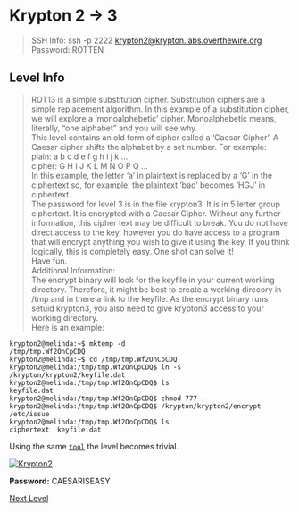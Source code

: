 ﻿
# Krypton 2 -> 3
> SSH Info: ssh -p 2222 krypton2@krypton.labs.overthewire.org   
> Password: ROTTEN


 ## Level Info
>ROT13 is a simple substitution cipher.
Substitution ciphers are a simple replacement algorithm. In this example of a substitution cipher, we will explore a ‘monoalphebetic’ cipher. Monoalphebetic means, literally, “one alphabet” and you will see why.  
This level contains an old form of cipher called a ‘Caesar Cipher’. A Caesar cipher shifts the alphabet by a set number. For example:  
plain:  a b c d e f g h i j k ...  
cipher: G H I J K L M N O P Q ...  
In this example, the letter ‘a’ in plaintext is replaced by a ‘G’ in the ciphertext so, for example, the plaintext ‘bad’ becomes ‘HGJ’ in ciphertext.  
The password for level 3 is in the file krypton3. It is in 5 letter group ciphertext. It is encrypted with a Caesar Cipher. Without any further information, this cipher text may be difficult to break. You do not have direct access to the key, however you do have access to a program that will encrypt anything you wish to give it using the key. If you think logically, this is completely easy.
One shot can solve it!  
Have fun.  
Additional Information:  
The encrypt binary will look for the keyfile in your current working directory. Therefore, it might be best to create a working direcory in /tmp and in there a link to the keyfile. As the encrypt binary runs setuid krypton3, you also need to give krypton3 access to your working directory.  
Here is an example:  
```console
krypton2@melinda:~$ mktemp -d
/tmp/tmp.Wf2OnCpCDQ
krypton2@melinda:~$ cd /tmp/tmp.Wf2OnCpCDQ
krypton2@melinda:/tmp/tmp.Wf2OnCpCDQ$ ln -s /krypton/krypton2/keyfile.dat
krypton2@melinda:/tmp/tmp.Wf2OnCpCDQ$ ls
keyfile.dat
krypton2@melinda:/tmp/tmp.Wf2OnCpCDQ$ chmod 777 .
krypton2@melinda:/tmp/tmp.Wf2OnCpCDQ$ /krypton/krypton2/encrypt /etc/issue
krypton2@melinda:/tmp/tmp.Wf2OnCpCDQ$ ls
ciphertext  keyfile.dat
```

Using the same [`tool`](https://www.dcode.fr/caesar-cipher) the level becomes trivial.

<a href="https://ibb.co/rf58DR3"><img src="https://i.ibb.co/pr4VYBQ/Krypton2.png" alt="Krypton2" border="0"></a>






**Password:** CAESARISEASY


[Next Level](../Krypton%203%20--%204)
